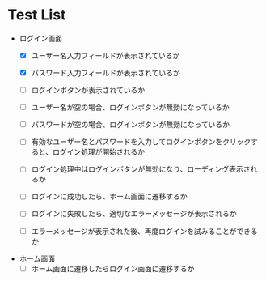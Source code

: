 # Test List
- ログイン画面
  - [x] ユーザー名入力フィールドが表示されているか
  - [x] パスワード入力フィールドが表示されているか
  - [ ] ログインボタンが表示されているか
  - [ ] ユーザー名が空の場合、ログインボタンが無効になっているか
  - [ ] パスワードが空の場合、ログインボタンが無効になっているか
  - [ ] 有効なユーザー名とパスワードを入力してログインボタンをクリックすると、ログイン処理が開始されるか
  - [ ] ログイン処理中はログインボタンが無効になり、ローディング表示されるか
  - [ ] ログインに成功したら、ホーム画面に遷移するか
  - [ ] ログインに失敗したら、適切なエラーメッセージが表示されるか
  - [ ] エラーメッセージが表示された後、再度ログインを試みることができるか


- ホーム画面
  - [ ] ホーム画面に遷移したらログイン画面に遷移するか